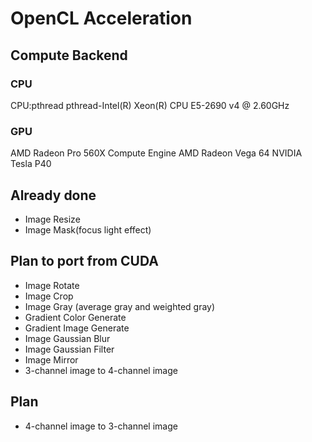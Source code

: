 # OpenCL Acceleration

## Compute Backend

### CPU

CPU:pthread
pthread-Intel(R) Xeon(R) CPU E5-2690 v4 @ 2.60GHz

### GPU

AMD Radeon Pro 560X Compute Engine
AMD Radeon Vega 64
NVIDIA Tesla P40

## Already done

- Image Resize
- Image Mask(focus light effect)

## Plan to port from CUDA

- Image Rotate
- Image Crop
- Image Gray (average gray and weighted gray)
- Gradient Color Generate
- Gradient Image Generate
- Image Gaussian Blur
- Image Gaussian Filter
- Image Mirror
- 3-channel image to 4-channel image

## Plan

- 4-channel image to 3-channel image
